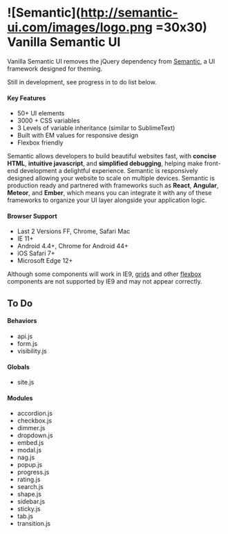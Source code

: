 # ![Semantic](http://semantic-ui.com/images/logo.png =30x30) Vanilla Semantic UI

Vanilla Semantic UI removes the jQuery dependency from [Semantic](http://www.semantic-ui.com), a UI framework designed for theming.

Still in development, see progress in to do list below.

#### Key Features

* 50+ UI elements
* 3000 + CSS variables
* 3 Levels of variable inheritance (similar to SublimeText)
* Built with EM values for responsive design
* Flexbox friendly

Semantic allows developers to build beautiful websites fast, with **concise HTML**, **intuitive javascript**, and **simplified debugging**, helping make front-end development a delightful experience. Semantic is responsively designed allowing your website to scale on multiple devices. Semantic is production ready and partnered with frameworks such as **React**, **Angular**, **Meteor**, and **Ember**, which means you can integrate it with any of these frameworks to organize your UI layer alongside your application logic.

#### Browser Support

* Last 2 Versions FF, Chrome, Safari Mac
* IE 11+
* Android 4.4+, Chrome for Android 44+
* iOS Safari 7+
* Microsoft Edge 12+

Although some components will work in IE9, [grids](http://semantic-ui.com/collections/grid.html) and other [flexbox](https://developer.mozilla.org/en-US/docs/Web/Guide/CSS/Flexible_boxes) components are not supported by IE9 and may not appear correctly.

## To Do

#### Behaviors
* api.js
* form.js
* visibility.js

#### Globals
* site.js

#### Modules
* accordion.js
* checkbox.js
* dimmer.js
* dropdown.js
* embed.js
* modal.js
* nag.js
* popup.js
* progress.js
* rating.js
* search.js
* shape.js
* sidebar.js
* sticky.js
* tab.js
* transition.js
